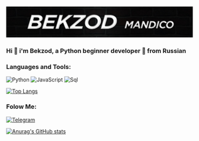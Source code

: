 ![Header](https://github.com/mandico21/mandico21/blob/main/assets/logo.jpg)

### Hi 👋 i'm Bekzod, a Python beginner developer 📡 from Russian


### Languages and Tools:

![Python](https://img.shields.io/badge/Python-0b0d0d?style=for-the-badge&logo=python)
![JavaScript](https://img.shields.io/badge/JavaScript-0b0d0d?style=for-the-badge&logo=JavaScript)
![Sql](https://img.shields.io/badge/Sql-0b0d0d?style=for-the-badge&logo=postgresql)

[![Top Langs](https://github-readme-stats.vercel.app/api/top-langs/?username=mandico21&layout=compact)](https://github.com/anuraghazra/github-readme-stats)

### Folow Me:
[![Telegram](https://img.shields.io/badge/Telegram-0b0d0d?style=for-the-badge&logo=Telegram)](https://t.me/mandico21)

[![Anurag's GitHub stats](https://github-readme-stats.vercel.app/api?username=mandico21&theme=nord&show_icons=true)](https://github.com/anuraghazra/github-readme-stats)
